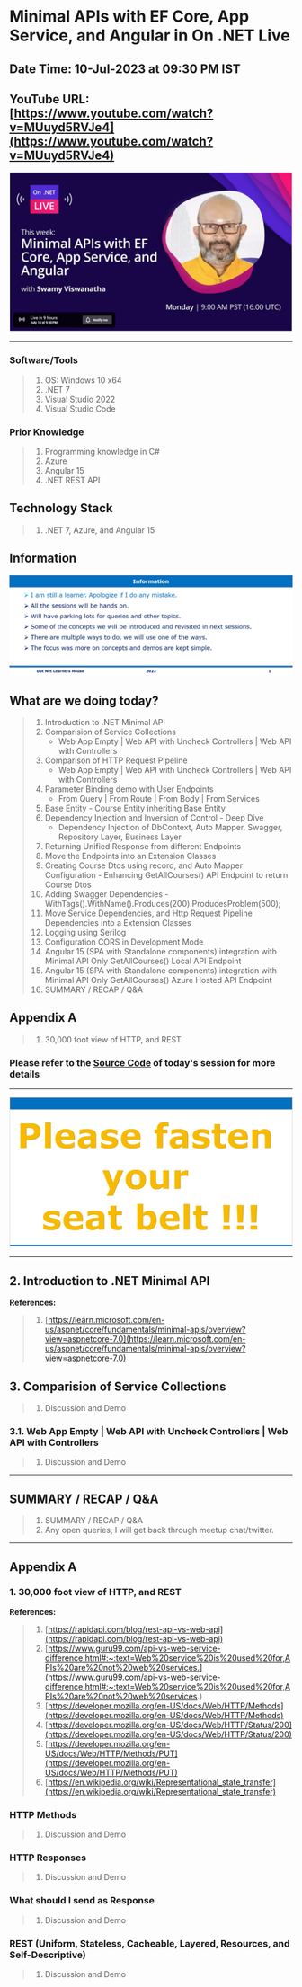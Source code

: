 # Minimal APIs with EF Core, App Service, and Angular in On .NET Live

## Date Time: 10-Jul-2023 at 09:30 PM IST

## YouTube URL: [https://www.youtube.com/watch?v=MUuyd5RVJe4](https://www.youtube.com/watch?v=MUuyd5RVJe4)

![Viswanatha Swamy P K |150x150](./Documentation/Images/ViswanathaSwamyPK.PNG)

---

### Software/Tools

> 1. OS: Windows 10 x64
> 1. .NET 7
> 1. Visual Studio 2022
> 1. Visual Studio Code

### Prior Knowledge

> 1. Programming knowledge in C#
> 1. Azure
> 1. Angular 15
> 1. .NET REST API

## Technology Stack

> 1. .NET 7, Azure, and Angular 15

## Information

![Information | 100x100](./Documentation/Images/Information.PNG)

## What are we doing today?

> 1. Introduction to .NET Minimal API
> 1. Comparision of Service Collections
>    - Web App Empty | Web API with Uncheck Controllers | Web API with Controllers
> 1. Comparison of HTTP Request Pipeline
>    - Web App Empty | Web API with Uncheck Controllers | Web API with Controllers
> 1. Parameter Binding demo with User Endpoints
>    - From Query | From Route | From Body | From Services
> 1. Base Entity - Course Entity inheriting Base Entity
> 1. Dependency Injection and Inversion of Control - Deep Dive
>    - Dependency Injection of DbContext, Auto Mapper, Swagger, Repository Layer, Business Layer
> 1. Returning Unified Response from different Endpoints
> 1. Move the Endpoints into an Extension Classes
> 1. Creating Course Dtos using record, and Auto Mapper Configuration - Enhancing GetAllCourses() API Endpoint to return Course Dtos
> 1. Adding Swagger Dependencies - WithTags().WithName().Produces(200).ProducesProblem(500);
> 1. Move Service Dependencies, and Http Request Pipeline Dependencies into a Extension Classes
> 1. Logging using Serilog
> 1. Configuration CORS in Development Mode
> 1. Angular 15 (SPA with Standalone components) integration with Minimal API Only GetAllCourses() Local API Endpoint
> 1. Angular 15 (SPA with Standalone components) integration with Minimal API Only GetAllCourses() Azure Hosted API Endpoint
> 1. SUMMARY / RECAP / Q&A

## Appendix A

> 1. 30,000 foot view of HTTP, and REST

### Please refer to the [**Source Code**](https://github.com/Microservices-for-Small-School-App/services-school) of today's session for more details

---

![Information | 100x100](./Documentation/Images/SeatBelt.PNG)

---

## 2. Introduction to .NET Minimal API

**References:**

> 1. [https://learn.microsoft.com/en-us/aspnet/core/fundamentals/minimal-apis/overview?view=aspnetcore-7.0](https://learn.microsoft.com/en-us/aspnet/core/fundamentals/minimal-apis/overview?view=aspnetcore-7.0)

## 3. Comparision of Service Collections

> 1. Discussion and Demo

### 3.1. Web App Empty | Web API with Uncheck Controllers | Web API with Controllers

> 1. Discussion and Demo

---

## SUMMARY / RECAP / Q&A

> 1. SUMMARY / RECAP / Q&A
> 2. Any open queries, I will get back through meetup chat/twitter.

---

## Appendix A

### 1. 30,000 foot view of HTTP, and REST

**References:**

> 1. [https://rapidapi.com/blog/rest-api-vs-web-api](https://rapidapi.com/blog/rest-api-vs-web-api)
> 1. [https://www.guru99.com/api-vs-web-service-difference.html#:~:text=Web%20service%20is%20used%20for,APIs%20are%20not%20web%20services.](https://www.guru99.com/api-vs-web-service-difference.html#:~:text=Web%20service%20is%20used%20for,APIs%20are%20not%20web%20services.)
> 1. [https://developer.mozilla.org/en-US/docs/Web/HTTP/Methods](https://developer.mozilla.org/en-US/docs/Web/HTTP/Methods)
> 1. [https://developer.mozilla.org/en-US/docs/Web/HTTP/Status/200](https://developer.mozilla.org/en-US/docs/Web/HTTP/Status/200)
> 1. [https://developer.mozilla.org/en-US/docs/Web/HTTP/Methods/PUT](https://developer.mozilla.org/en-US/docs/Web/HTTP/Methods/PUT)
> 1. [https://en.wikipedia.org/wiki/Representational_state_transfer](https://en.wikipedia.org/wiki/Representational_state_transfer)

### HTTP Methods

> 1. Discussion and Demo

### HTTP Responses

> 1. Discussion and Demo

### What should I send as Response

> 1. Discussion and Demo

### REST (Uniform, Stateless, Cacheable, Layered, Resources, and Self-Descriptive)

> 1. Discussion and Demo
